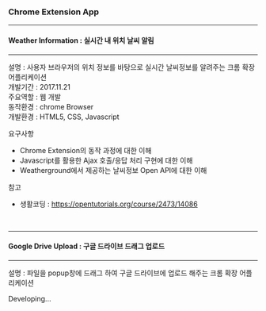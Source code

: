### Chrome Extension App
***
#### Weather Information : 실시간 내 위치 날씨 알림
***
설명 : 사용자 브라우저의 위치 정보를 바탕으로 실시간 날씨정보를 알려주는 크롬 확장 어플리케이션  
개발기간 : 2017.11.21  
주요역할 : 웹 개발  
동작환경 : chrome Browser  
개발환경 : HTML5, CSS, Javascript  

요구사항
- Chrome Extension의 동작 과정에 대한 이해  
- Javascript를 활용한 Ajax 호출/응답 처리 구현에 대한 이해  
- Weatherground에서 제공하는 날씨정보 Open API에 대한 이해  

참고 
- 생활코딩 : https://opentutorials.org/course/2473/14086

<br />

***
#### Google Drive Upload : 구글 드라이브 드래그 업로드 
***
설명 : 파일을 popup창에 드래그 하여 구글 드라이브에 업로드 해주는 크롬 확장 어플리케이션  

Developing...
